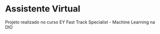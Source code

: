 <h1 > Assistente Virtual </h1>
Projeto realizado no curso EY Fast Track Specialist - Machine Learning na DIO
